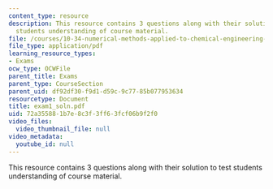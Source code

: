 ```yaml
---
content_type: resource
description: This resource contains 3 questions along with their solution to test
  students understanding of course material.
file: /courses/10-34-numerical-methods-applied-to-chemical-engineering-fall-2005/72a355881b7e8c3f3ff63fcf06b9f2f0_exam1_soln.pdf
file_type: application/pdf
learning_resource_types:
- Exams
ocw_type: OCWFile
parent_title: Exams
parent_type: CourseSection
parent_uid: df92df30-f9d1-d59c-9c77-85b077953634
resourcetype: Document
title: exam1_soln.pdf
uid: 72a35588-1b7e-8c3f-3ff6-3fcf06b9f2f0
video_files:
  video_thumbnail_file: null
video_metadata:
  youtube_id: null
---
```

This resource contains 3 questions along with their solution to test students understanding of course material.

